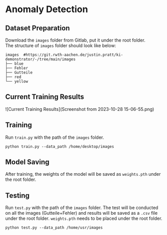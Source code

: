 # Anomaly Detection
## Dataset Preparation
Download the `images` folder from Gitlab, put it under the root folder.  
The structure of `images` folder should look like below:
```
images  #https://git.rwth-aachen.de/justin.pratt/ki-demonstrator/-/tree/main/images
├── blue
├── Fehler
├── Gutteile
├── red
└── yellow
```
## Current Training Results
![Current Training Results](Screenshot from 2023-10-28 15-06-55.png)

## Training
Run `train.py` with the path of the `images` folder.
```
python train.py --data_path /home/desktop/images
```
## Model Saving
After training, the weights of the model will be saved as `weights.pth` under the root folder.

## Testing
Run `test.py` with the path of the `images` folder. The test will be conducted on all the images (Gutteile+Fehler) and results will be saved as a `.csv` file under the root folder. `weights.pth` needs to be placed under the root folder. 
```
python test.py --data_path /home/usr/images
```